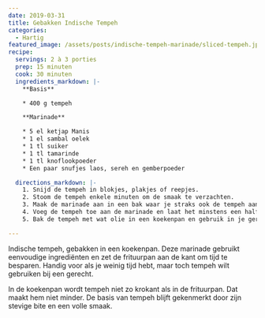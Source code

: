 ```yaml
---
date: 2019-03-31
title: Gebakken Indische Tempeh
categories:
  - Hartig
featured_image: /assets/posts/indische-tempeh-marinade/sliced-tempeh.jpg
recipe:
  servings: 2 à 3 porties
  prep: 15 minuten
  cook: 30 minuten
  ingredients_markdown: |-
    **Basis**

    * 400 g tempeh

    **Marinade**

    * 5 el ketjap Manis
    * 1 el sambal oelek
    * 1 tl suiker
    * 1 tl tamarinde
    * 1 tl knoflookpoeder
    * Een paar snufjes laos, sereh en gemberpoeder

  directions_markdown: |-
    1. Snijd de tempeh in blokjes, plakjes of reepjes.
    2. Stoom de tempeh enkele minuten om de smaak te verzachten.
    3. Maak de marinade aan in een bak waar je straks ook de tempeh aan kunt toevoegen. Roer goed door.
    4. Voeg de tempeh toe aan de marinade en laat het minstens een half uur intrekken.
    5. Bak de tempeh met wat olie in een koekenpan en gebruik in je gerechten.

---
```

Indische tempeh, gebakken in een koekenpan. Deze marinade gebruikt eenvoudige ingrediënten en zet de frituurpan aan de kant om tijd te besparen. Handig voor als je weinig tijd hebt, maar toch tempeh wilt gebruiken bij een gerecht.

In de koekenpan wordt tempeh niet zo krokant als in de frituurpan. Dat maakt hem niet minder. De basis van tempeh blijft gekenmerkt door zijn stevige bite en een volle smaak.
